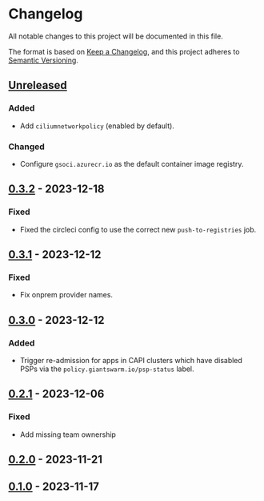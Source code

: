 # Changelog

All notable changes to this project will be documented in this file.

The format is based on [Keep a Changelog](https://keepachangelog.com/en/1.0.0/),
and this project adheres to [Semantic Versioning](https://semver.org/spec/v2.0.0.html).

## [Unreleased]

### Added

- Add `ciliumnetworkpolicy` (enabled by default).

### Changed

- Configure `gsoci.azurecr.io` as the default container image registry.

## [0.3.2] - 2023-12-18

### Fixed

- Fixed the circleci config to use the correct new `push-to-registries` job.

## [0.3.1] - 2023-12-12

### Fixed

- Fix onprem provider names.

## [0.3.0] - 2023-12-12

### Added

- Trigger re-admission for apps in CAPI clusters which have disabled PSPs via the `policy.giantswarm.io/psp-status` label.

## [0.2.1] - 2023-12-06

### Fixed

- Add missing team ownership

## [0.2.0] - 2023-11-21

## [0.1.0] - 2023-11-17

[Unreleased]: https://github.com/giantswarm/pss-operator/compare/v0.3.2...HEAD
[0.3.2]: https://github.com/giantswarm/pss-operator/compare/v0.3.1...v0.3.2
[0.3.1]: https://github.com/giantswarm/pss-operator/compare/v0.3.0...v0.3.1
[0.3.0]: https://github.com/giantswarm/pss-operator/compare/v0.2.1...v0.3.0
[0.2.1]: https://github.com/giantswarm/pss-operator/compare/v0.2.0...v0.2.1
[0.2.0]: https://github.com/giantswarm/pss-operator/compare/v0.1.0...v0.2.0
[0.1.0]: https://github.com/giantswarm/pss-operator/releases/tag/v0.1.0
